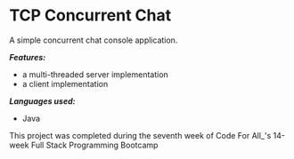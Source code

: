 # TCP Concurrent Chat
A simple concurrent chat console application.

***Features:***
- a multi-threaded server implementation
- a client implementation

***Languages used:***
- Java

This project was completed during the seventh week of Code For All_'s 14-week Full Stack Programming Bootcamp
